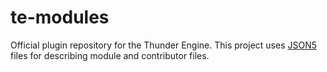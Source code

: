 # te-modules
Official plugin repository for the Thunder Engine.
This project uses [JSON5](https://www.npmjs.com/package/json5) files for describing module and contributor files.



